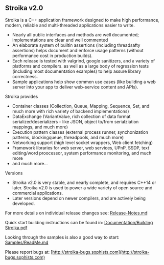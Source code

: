 ﻿Stroika v2.0
----------

Stroika is a C++ application framework designed to make high performance, 
modern, reliable and multi-threaded applications easier to write.

  *  Nearly all public interfaces and methods are well documented; implementations are clear and well commented
  *  An elaborate system of builtin assertions (including threadsafty assertions) helps document and enforce usage patterns (without performance cost in production builds).
  *  Each release is tested with valgrind, google sanitizers, and a variety of platforms and compilers. as well as a large body of regression tests (including most documentation examples) to help assure library correctness.
  *  Sample applications help show common use cases (like building a web server into your app to deliver web-service content and APIs). 
  
Stroika provides
  *  Container classes (Collection, Queue, Mapping, Sequence, Set, and much more with rich variety of backend implementations)
  *  DataExchange (VariantValue, rich collection of data format serializer/deserializers - like JSON, object to/from serialziation mappings, and much more)
  *  Execution pattern classes (external process runner, synchonization patterns, blockingqueue, threadpools, and much more)
  *  Networking support (high level socket wrappers, Web client fetching)
  *  Framework libraries for web server, web services, UPnP, SSDP, text editing/word proocessor, system performance monitoring, and much more
  *  and much more...


Versions
  *  Stroika v2.0 is very stable, and nearly complete, and requires C++14 or later. Stroika v2.0 is used to power a wide variety of open source and commercial applications.
  *  Later versions depend on newer compilers, and are actively being developed.


For more details on individual release changes see:
	[Release-Notes.md](Release-Notes.md)

Quick start building instructions can be found in:
	[Documentation/Building Stroika.pdf](Documentation/Building%20Stroika.pdf)

Looking through the samples is also a good way to start:
	[Samples/ReadMe.md](Samples/ReadMe.md)

Please report bugs at:
	[http://stroika-bugs.sophists.com](http://stroika-bugs.sophists.com)